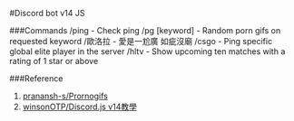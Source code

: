 #Discord bot v14 JS

###Commands
/ping - Check ping
/pg [keyword] - Random porn gifs on requested keyword
/歐洛拉 - 愛是一尬廣 如疵沒廟
/csgo - Ping specific global elite player in the server
/hltv - Show upcoming ten matches with a rating of 1 star or above

###Reference 
1) [pranansh-s/Prornogifs](https://github.com/pranansh-s/Pornogifs)
2) [winsonOTP/Discord.js v14教學](https://hackmd.io/@winsonOTP/discord-js-v14-ep0)